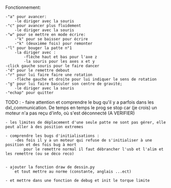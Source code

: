 Fonctionnement:

	-"a" pour avancer:
		-le diriger avec la souris
	-"c" pour avancer plus fluidement
		-le diriger avec la souris
	-"w" pour se mettre en mode écrire:
		-"k" pour se baisser pour écrire
		-"k" (deuxième fois) pour remonter
	-"l" pour bouger la patte n°1
		-la diriger avec :
			-flèche haut et bas pour l'axe z
			-la souris pour les axes x et y
	-click gauche souris pour le faire dancer
	-"d" pour le remettre debout
	-"r" pour lui faire faire une rotation
		-flèche gauche et droite pour lui indiquer le sens de rotation
	-"g" pour lui faire basculer son centre de gravité; 
		-le diriger avec la souris
	-"echap" pour quitter

TODO : 
	- faire attention et comprendre le bug qu'il y a parfois dans les dxl_communication.
		De temps en temps le prog se stop car (je crois) un moteur n'a pas reçu d'info, où s'est déconnecté (A VERIFIER)

	- les limites de déplacement d'une seule patte ne sont pas gérer, elle peut aller à des position extremes

	- comprendre les bugs d'initialisations : 
		-des fois il y a un moteur qui refuse de s'initialiser à une position et des fois bug à mort
			pour le remettre normal il faut débrancher l'usb et l'alim et les remettre (ou se déco reco)


	- ajouter la fonction draw de dessin.py
		et tout mettre au norme (constante, anglais ...ect)

	- et mettre dans une fonction de debug et init le torque limite